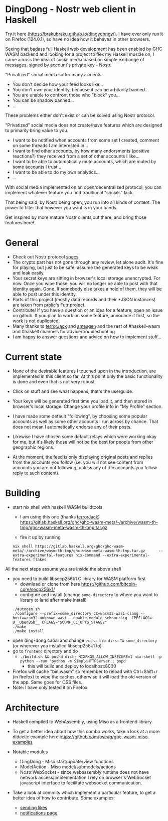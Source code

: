 
# DingDong - Nostr web client in Haskell

Try it here (https://brakubraku.github.io/dingydongy/). I have ever only run it on Firefox (124.0.1), so have no idea how it behaves in other browsers.

Seeing that badass full Haskell web development has been enabled by GHC WASM backend and looking for a project to flex my Haskell muscle on, I came across the idea of social media based on simple exchange of messages, signed by account's private key - Nostr. 

"Privatized" social media suffer many ailments:
* You don't decide how your feed looks like...
* You don't own your identity, because it can be arbitarily banned...
* You are unable to confront those who "block" you...
* You can be shadow banned...
* ... 

These problems either don't exist or can be solved using Nostr protocol.

"Privatized" social media does not create/have features which are designed to primarily bring value to you.
* I want to be notified when accounts from some set I created, comment on some threads I am interested in...
* I want to find other accounts, by how many endorsments (positive reactions?) they received from a set of other accounts I like...
* I want to be able to automatically mute accounts, which are muted by some accounts I trust...
* I want to be able to do my own analytics...
* ...

With social media implemented on an open/decentralized protocol, you can implement whatever feature you find traditional "socials" lack. 

That being said, by Nostr being open, you run into all kinds of content. The power to filter that however you want is in your hands.

Get inspired by more mature Nostr clients out there, and bring those features here!

# General
* Check out Nostr protocol [specs](https://github.com/nostr-protocol/nips/)
* The crypto part has not gone through any review, let alone audit. It's fine for playing, but just to be safe, assume the generated keys to be weak and leak easily.
* Your secret keys are sitting in browser's local storage unencrypted. For now. Once you wipe those, you will no longer be able to post with that identity again. Gone. If somebody else takes a hold of them, they will be able to post under this identity.
* Parts of this project (mostly data records and their *JSON instances) are taken from [prolic](https://github.com/prolic/)'s Futr project.
* Contribute! If you have a question or an idea for a feature, open an issue on github. If you plan to work on some feature, announce it first, so the work is not duplicated.
* Many thanks to [terrorJack](https://github.com/TerrorJack/) and [amesgen](https://github.com/amesgen) and the rest of #haskell-wasm and #haskell channels for advice/troubleshooting.
* I am happy to answer questions and advice on how to implement stuff...

# Current state

* None of the desirable features I touched upon in the introduction, are implemented in this client so far. At this point only the basic functionality is done and even that is not very robust.

* Click on stuff and see what happens, that's the userguide. 

* Your keys will be generated first time you load it, and then stored in browser's local storage. Change your profile info in "My Profile" section.

* I have made some default "following", by choosing some popular accounts as well as some other accounts I run across by chance. That does not mean I automatically endorse any of their posts.

* Likewise I have chosen some default relays which were working okay for me, but it's likely those will not be the best for people from other geographic regions.

* At the moment, the feed is only displaying original posts and replies from the accounts you follow (i.e. you will not see content from accounts you are not following, unless any of the accounts you follow reply to such content).

# Building
* start nix shell with haskell WASM buildtools 
    * I am using this one (thanks [terrorJack](https://github.com/TerrorJack/))
         https://gitlab.haskell.org/ghc/ghc-wasm-meta/-/archive/wasm-th-tmp/ghc-wasm-meta-wasm-th-tmp.tar.gz 
   
    * fire it up by running 
     ```
     nix shell https://gitlab.haskell.org/ghc/ghc-wasm-meta/-/archive/wasm-th-tmp/ghc-wasm-meta-wasm-th-tmp.tar.gz      --extra-experimental-features nix-command --extra-experimental-features flakes
     ```
 All the next steps assume you are inside the above shell
* you need to build libsecp256k1 C library for WASM platform first
    * download or clone from here https://github.com/bitcoin-core/secp256k1/
    * configure and install  (change  `some-directory` to where you want to library to land after make install)
     ```
     ./autogen.sh
     ./configure --prefix=some_directory CC=wasm32-wasi-clang --host=wasm32-unknown-wasi --enable-module-schnorrsig  CPPFLAGS=-D__OpenBSD__ CFLAGS="$CONF_CC_OPTS_STAGE2"
     ./make
     ./make install
     ```
* open ding-dong.cabal and change `extra-lib-dirs:` to `some_directory` (or wherever you installed libsecp256k1 to)
* go to `frontend` directory and do 
    * ```./build.sh && pushd dist; NIXPKGS_ALLOW_INSECURE=1 nix-shell -p python --run 'python -m SimpleHTTPServer'; popd```
         * this will build and deploy to localhost:8000
* Firefox will cache "bin.wasm" so remember to reload with Ctrl+Shift+r (in firefox) to wipe the caches, otherwise it will load the old version of the app. Same goes for CSS files.
* Note: I have only tested it on Firefox

# Architecture
* Haskell compiled to WebAssembly, using Miso as a frontend library.
* To get a better idea about how this combo works, take a look at a more didactic example here https://github.com/tweag/ghc-wasm-miso-examples 
* Notable modules 
    * DingDong - Miso start/update/view functions
    * ModelAction - Miso model/submodels/actions
    * Nostr.WebSocket - since webassembly runtime does not have network access/implementation I rely on browser's WebSocket javascript interface to facilitate websocket communication.

* Take a look at commits which implement a particular feature, to get a better idea of how to contribute. Some examples: 
    * [sending likes](https://github.com/brakubraku/ding-dong/commit/f52fc912d231b25d5786e11709ad6d21ab2cde9e)
    * [notifications page](https://github.com/brakubraku/ding-dong/commit/09850e432a05a42fcdc90d8c74a7cd2f30b1b1d2#diff-701633487fc911655ab4f087bc7f7b7cde9ec1f29e76c6e4d49d19028870c6f9R231)